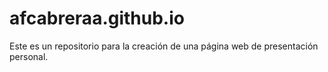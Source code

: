 # afcabreraa.github.io
Este es un repositorio para la creación de una página web de presentación personal.
